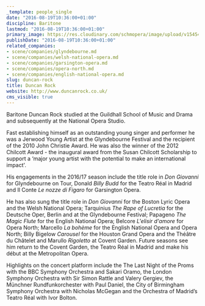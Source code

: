 ```yaml
---
_template: people_single
date: "2016-08-19T10:36:00+01:00"
discipline: Baritone
lastmod: "2016-08-19T10:36:00+01:00"
primary_image: https://res.cloudinary.com/schmopera/image/upload/v1545409169/media/webhook-uploads/1471599326507/2016-08-19---Duncan-Rock.jpg.jpg
publishDate: "2016-08-19T10:36:00+01:00"
related_companies:
- scene/companies/glyndebourne.md
- scene/companies/welsh-national-opera.md
- scene/companies/garsington-opera.md
- scene/companies/opera-north.md
- scene/companies/english-national-opera.md
slug: duncan-rock
title: Duncan Rock
website: http://www.duncanrock.co.uk/
cms_visible: true
---
```


Baritone Duncan Rock studied at the Guildhall School of Music and Drama and subsequently at the National Opera Studio.

Fast establishing himself as an outstanding young singer and performer he was a Jerwood Young Artist at the Glyndebourne Festival and the recipient of the 2010 John Christie Award.  He was also the winner of the 2012 Chilcott Award - the inaugural award from the Susan Chilcott Scholarship to support a ‘major young artist with the potential to make an international impact'.

His engagements in the 2016/17 season include the title role in *Don Giovanni* for Glyndebourne on Tour, Donald *Billy Budd* for the Teatro Réal in Madrid and Il Conte *Le nozze di Figaro* for Garsington Opera.

He has also sung the title role in *Don Giovanni* for the Boston Lyric Opera and the Welsh National Opera; Tarquinius *The Rape of Lucretia* for the Deutsche Oper, Berlin and at the Glyndebourne Festival; Papageno *The Magic Flute* for the English National Opera; Belcore *L'elisir d'amore* for Opera North; Marcello *La bohème* for the English National Opera and Opera North; Billy Bigelow *Carousel* for the Houston Grand Opera and the Théâtre du Châtelet and Marullo *Rigoletto* at Covent Garden.  Future seasons see him return to the Covent Garden, the Teatro Réal in Madrid and make his début at the Metropolitan Opera.

Highlights on the concert platform include the The Last Night of the Proms with the BBC Symphony Orchestra and Sakari Oramo, the London Symphony Orchestra with Sir Simon Rattle and Valery Gergiev, the Münchner Rundfunkorchester with Paul Daniel, the City of Birmingham Symphony Orchestra with Nicholas McGegan and the Orchestra of Madrid’s Teatro Réal with Ivor Bolton.
